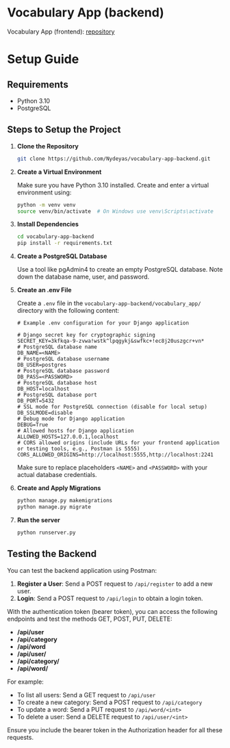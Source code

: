 # Vocabulary App (backend)

Vocabulary App (frontend): [repository](https://github.com/AniaPitera/vocabulary-app-frontend)

# Setup Guide

## Requirements
- Python 3.10
- PostgreSQL

## Steps to Setup the Project

1. **Clone the Repository**
    ```sh
    git clone https://github.com/Nydeyas/vocabulary-app-backend.git
    ```

2. **Create a Virtual Environment**

    Make sure you have Python 3.10 installed.
    Create and enter a virtual environment using:
    ```sh
    python -m venv venv
    source venv/bin/activate  # On Windows use venv\Scripts\activate
    ```

4. **Install Dependencies**
   
    ```sh
    cd vocabulary-app-backend
    pip install -r requirements.txt
    ```

6. **Create a PostgreSQL Database**

   Use a tool like pgAdmin4 to create an empty PostgreSQL database. Note down the database name, user, and password.

8. **Create an .env File**

   Create a `.env` file in the `vocabulary-app-backend/vocabulary_app/` directory with the following content:
    ```env
    # Example .env configuration for your Django application
    
    # Django secret key for cryptographic signing
    SECRET_KEY=3kfkqa-9-zvwa!wstk^lpqgykj&swfkc+!ec8j20uszgcr+vn*
    # PostgreSQL database name
    DB_NAME=<NAME>
    # PostgreSQL database username
    DB_USER=postgres
    # PostgreSQL database password
    DB_PASS=<PASSWORD>
    # PostgreSQL database host
    DB_HOST=localhost
    # PostgreSQL database port
    DB_PORT=5432
    # SSL mode for PostgreSQL connection (disable for local setup)
    DB_SSLMODE=disable
    # Debug mode for Django application
    DEBUG=True
    # Allowed hosts for Django application
    ALLOWED_HOSTS=127.0.0.1,localhost
    # CORS allowed origins (include URLs for your frontend application or testing tools, e.g., Postman is 5555)
    CORS_ALLOWED_ORIGINS=http://localhost:5555,http://localhost:2241
    ```

   Make sure to replace placeholders `<NAME>` and `<PASSWORD>` with your actual database credentials.

10. **Create and Apply Migrations**
    ```sh
    python manage.py makemigrations
    python manage.py migrate
    ```

11. **Run the server**
    ```sh
    python runserver.py
    ```

## Testing the Backend

You can test the backend application using Postman:
1. **Register a User**: Send a POST request to `/api/register` to add a new user.
2. **Login**: Send a POST request to `/api/login` to obtain a login token.

With the authentication token (bearer token), you can access the following endpoints and test the methods GET, POST, PUT, DELETE:

- **/api/user**
- **/api/category**
- **/api/word**
- **/api/user/<int>**
- **/api/category/<int>**
- **/api/word/<int>**

For example:
- To list all users: Send a GET request to `/api/user`
- To create a new category: Send a POST request to `/api/category`
- To update a word: Send a PUT request to `/api/word/<int>`
- To delete a user: Send a DELETE request to `/api/user/<int>`

Ensure you include the bearer token in the Authorization header for all these requests.
